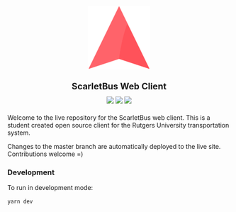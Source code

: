 <p align="center">
  <img src="/src/assets/icons/logo.svg" alt="Your image title" width="140"/>
</p>

<big><h3 align="center">ScarletBus Web Client</h3></big>
<p align="center" style="margin-top: -5px; margin-bottom: 20px;">
<img src="https://travis-ci.org/adam-piziak/scarletbus-web.svg?branch=master">
<img src="https://img.shields.io/badge/License-MIT-blue.svg">
<img src="https://img.shields.io/website/https/www.scarletbus.com.svg?label=status">
</p>
Welcome to the live repository for the ScarletBus web client. This is a student created open source client for the Rutgers University transportation system.

Changes to the master branch are automatically deployed to the live site. Contributions welcome =)
### Development
To run in development mode:
~~~~
yarn dev
~~~~
